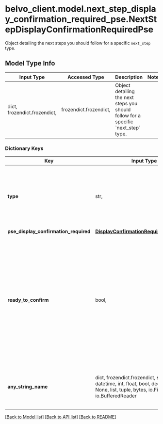 # belvo_client.model.next_step_display_confirmation_required_pse.NextStepDisplayConfirmationRequiredPse

Object detailing the next steps you should follow for a specific `next_step` type.

## Model Type Info
Input Type | Accessed Type | Description | Notes
------------ | ------------- | ------------- | -------------
dict, frozendict.frozendict,  | frozendict.frozendict,  | Object detailing the next steps you should follow for a specific &#x60;next_step&#x60; type. | 

### Dictionary Keys
Key | Input Type | Accessed Type | Description | Notes
------------ | ------------- | ------------- | ------------- | -------------
**type** | str,  | str,  | The type of &#x60;next_step&#x60; you need to follow.  | [optional] must be one of ["pse_display_payment_method_information", "pse_display_credentials_required", "pse_display_needs_redirect", "pse_display_token_required", "pse_display_customer_bank_accounts", "pse_display_confirmation_required", "pse_display_payment_processing", "pse_display_payment_failed", "pse_display_payment_succeeded", ] 
**pse_display_confirmation_required** | [**DisplayConfirmationRequiredContentPse**](DisplayConfirmationRequiredContentPse.md) | [**DisplayConfirmationRequiredContentPse**](DisplayConfirmationRequiredContentPse.md) |  | [optional] 
**ready_to_confirm** | bool,  | BoolClass,  | Boolean that indicates whether the payment intent is ready to be confirmed.     **Note:** When the value is &#x60;true&#x60;, you&#x27;ll need to make a PATCH request sending through &#x60;confirm: true&#x60; to confirm the payment. | [optional] if omitted the server will use the default value of True
**any_string_name** | dict, frozendict.frozendict, str, date, datetime, int, float, bool, decimal.Decimal, None, list, tuple, bytes, io.FileIO, io.BufferedReader | frozendict.frozendict, str, BoolClass, decimal.Decimal, NoneClass, tuple, bytes, FileIO | any string name can be used but the value must be the correct type | [optional]

[[Back to Model list]](../../README.md#documentation-for-models) [[Back to API list]](../../README.md#documentation-for-api-endpoints) [[Back to README]](../../README.md)

